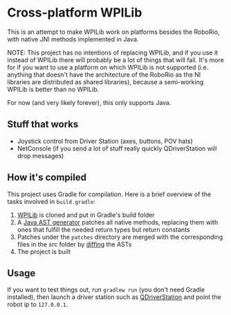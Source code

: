 # Cross-platform WPILib

This is an attempt to make WPILib work on platforms besides the RoboRio, with native JNI methods implemented in Java.

NOTE: This project has no intentions of replacing WPILib, and if you use it instead of WPILib there will probably be a lot of things that will fail. It's more for if you want to use a platform on which WPILib is not supported (i.e. anything that doesn't have the architecture of the RoboRio as the NI libraries are distributed as shared libraries), because a semi-working WPILib is better than no WPILib.

For now (and very likely forever), this only supports Java.

## Stuff that works

* Joystick control from Driver Station (axes, buttons, POV hats)
* NetConsole (if you send a lot of stuff really quickly QDriverStation will drop messages)

## How it's compiled

This project uses Gradle for compilation. Here is a brief overview of the tasks involved in `build.gradle`:

1. [WPILib](github.com/wpilibsuite/allwpilib) is cloned  and put in Gradle's build folder
2. A [Java AST generator](https://github.com/javaparser/javaparser) patches all  native methods, replacing them with ones that fulfill the  needed return types but return constants
3. Patches under the `patches` directory are merged with the corresponding files in the src folder by [diffing](https://github.com/SQiShER/java-object-diff) the ASTs
4. The project is built

## Usage

If you want to test things out, run `gradlew run` (you don't need Gradle installed), then launch a driver station such as [QDriverStation](https://github.com/FRC-Utilities/QDriverStation) and point the robot ip to `127.0.0.1`.
